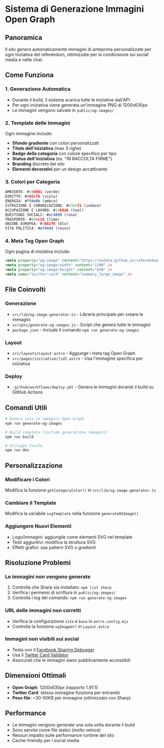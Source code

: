 # Sistema di Generazione Immagini Open Graph

## Panoramica

Il sito genera automaticamente immagini di anteprima personalizzate per ogni iniziativa del referendum, ottimizzate per la condivisione sui social media e nelle chat.

## Come Funziona

### 1. Generazione Automatica

- Durante il build, il sistema scarica tutte le iniziative dall'API
- Per ogni iniziativa viene generata un'immagine PNG di 1200x630px
- Le immagini vengono salvate in `public/og-images/`

### 2. Template delle Immagini

Ogni immagine include:

- **Sfondo gradiente** con colori personalizzati
- **Titolo dell'iniziativa** (max 3 righe)
- **Badge della categoria** con colore specifico per tipo
- **Status dell'iniziativa** (es. "IN RACCOLTA FIRME")
- **Branding** discreto del sito
- **Elementi decorativi** per un design accattivante

### 3. Colori per Categoria

```typescript
AMBIENTE: #10b981 (verde)
DIRITTO: #8b5cf6 (viola)
ENERGIA: #f59e0b (ambra)
ISTRUZIONE E COMUNICAZIONE: #6366f1 (indaco)
OCCUPAZIONE E LAVORO: #14b8a6 (teal)
QUESTIONI SOCIALI: #ec4899 (rosa)
TRASPORTO: #84cc16 (lime)
UNIONE EUROPEA: #3b82f6 (blu)
VITA POLITICA: #ef4444 (rosso)
```

### 4. Meta Tag Open Graph

Ogni pagina di iniziativa include:

```html
<meta property="og:image" content="https://ondata.github.io/referendum_iniziative_popolari/og-images/og-[ID].png" />
<meta property="og:image:width" content="1200" />
<meta property="og:image:height" content="630" />
<meta name="twitter:card" content="summary_large_image" />
```

## File Coinvolti

### Generazione

- `src/lib/og-image-generator.ts` - Libreria principale per creare le immagini
- `scripts/generate-og-images.js` - Script che genera tutte le immagini
- `package.json` - Include il comando `npm run generate-og-images`

### Layout

- `src/layouts/Layout.astro` - Aggiunge i meta tag Open Graph
- `src/pages/initiative/[id].astro` - Usa l'immagine specifica per iniziativa

### Deploy

- `.github/workflows/deploy.yml` - Genera le immagini durante il build su GitHub Actions

## Comandi Utili

```bash
# Genera solo le immagini Open Graph
npm run generate-og-images

# Build completo (include generazione immagini)
npm run build

# Sviluppo locale
npm run dev
```

## Personalizzazione

### Modificare i Colori

Modifica la funzione `getCategoryColor()` in `src/lib/og-image-generator.ts`

### Cambiare il Template

Modifica la variabile `svgTemplate` nella funzione `generateOGImage()`

### Aggiungere Nuovi Elementi

- Logo/immagini: aggiungile come elementi SVG nel template
- Testi aggiuntivi: modifica la struttura SVG
- Effetti grafici: usa pattern SVG o gradienti

## Risoluzione Problemi

### Le immagini non vengono generate

1. Controlla che Sharp sia installato: `npm list sharp`
2. Verifica i permessi di scrittura in `public/og-images/`
3. Controlla i log del comando: `npm run generate-og-images`

### URL delle immagini non corretti

- Verifica la configurazione `site` e `base` in `astro.config.mjs`
- Controlla la funzione `ogImageUrl` in `Layout.astro`

### Immagini non visibili sui social

- Testa con il [Facebook Sharing Debugger](https://developers.facebook.com/tools/debug/)
- Usa il [Twitter Card Validator](https://cards-dev.twitter.com/validator)
- Assicurati che le immagini siano pubblicamente accessibili

## Dimensioni Ottimali

- **Open Graph**: 1200x630px (rapporto 1.91:1)
- **Twitter Card**: stessa immagine funziona per entrambi
- **Peso file**: ~30-50KB per immagine (ottimizzato con Sharp)

## Performance

- Le immagini vengono generate una sola volta durante il build
- Sono servite come file statici (molto veloce)
- Nessun impatto sulle performance runtime del sito
- Cache-friendly per i social media
